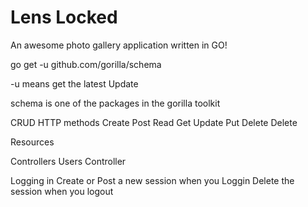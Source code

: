 # Lens Locked

An awesome photo gallery application written in GO!

go get -u github.com/gorilla/schema

-u means get the latest Update

schema is one of the packages in the gorilla toolkit

CRUD HTTP methods
Create Post
Read   Get
Update Put
Delete Delete


Resources

Controllers
Users Controller

Logging in
Create or Post a new session when you Loggin
Delete the session when you logout  

